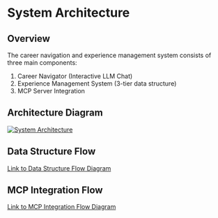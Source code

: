# System Architecture

## Overview
The career navigation and experience management system consists of three main components:
1. Career Navigator (Interactive LLM Chat)
2. Experience Management System (3-tier data structure)
3. MCP Server Integration

## Architecture Diagram

[![System Architecture](../../assets/mermaid/system-architecture.png)](../../assets/diagrams/system-architecture.mmd)

## Data Structure Flow

[Link to Data Structure Flow Diagram](../../assets/diagrams/data-structure-flow.mmd)

## MCP Integration Flow

[Link to MCP Integration Flow Diagram](../../assets/diagrams/mcp-integration-flow.mmd)
